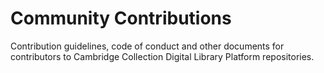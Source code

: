 # Community Contributions
Contribution guidelines, code of conduct and other documents for contributors to Cambridge Collection Digital Library Platform repositories.
